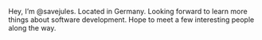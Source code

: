 Hey, I’m @savejules.
Located in Germany.
Looking forward to learn more things about software development.
Hope to meet a few interesting people along the way.

<!---
savejules/savejules is a ✨ special ✨ repository because its `README.md` (this file) appears on your GitHub profile.
You can click the Preview link to take a look at your changes.
--->
